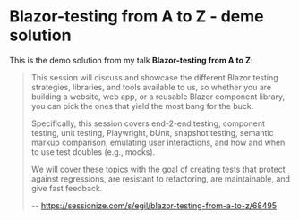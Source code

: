 # Blazor-testing from A to Z - deme solution

This is the demo solution from my talk **Blazor-testing from A to Z**:

> This session will discuss and showcase the different Blazor testing strategies, libraries, and tools available to us, so whether you are building a website, web app, or a reusable Blazor component library, you can pick the ones that yield the most bang for the buck.
> 
> Specifically, this session covers end-2-end testing, component testing, unit testing, Playwright, bUnit, snapshot testing, semantic markup comparison, emulating user interactions, and how and when to use test doubles (e.g., mocks).
> 
> We will cover these topics with the goal of creating tests that protect against regressions, are resistant to refactoring, are maintainable, and give fast feedback.
>
> -- https://sessionize.com/s/egil/blazor-testing-from-a-to-z/68495
